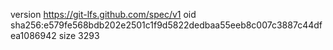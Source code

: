 version https://git-lfs.github.com/spec/v1
oid sha256:e579fe568bdb202e2501c1f9d5822dedbaa55eeb8c007c3887c44dfea1086942
size 3293
